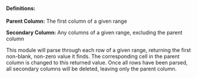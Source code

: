 <h4>Definitions:</h4>
<p><b>Parent Column:</b> The first column of a given range
<p><b>Secondary Column:</b> Any columns of a given range, excluding the parent column
<p>
<p>This module will parse through each row of a given range, returning the first non-blank, non-zero value it finds. The corresponding cell in the parent column is changed to this returned value. Once all rows have been parsed, all secondary columns will be deleted, leaving only the parent column.
